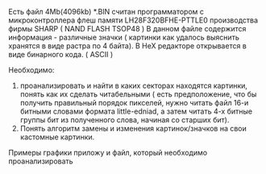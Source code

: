 Есть файл 4Mb(4096kb) *.BIN считан программатором с микроконтроллера флеш памяти LH28F320BFHE-PTTLE0 производства фирмы SHARP ( NAND FLASH TSOP48 )
В данном файле содержится информация - различные значки ( картинки как удалось выяснить хранятся в виде растра по 4 байта).
В HeX редакторе открывается в виде бинарного кода. ( ASCII )

Необходимо:
1. проанализировать и найти в каких секторах находятся картинки, понять как их сделать читабельными ( есть предположение, что бы получить правильный порядок пикселей, нужно читать файл 16-и битными словами формата little-edniad, а затем читать 4-х битные группы бит из полученного слова, начиная со старших бит).
2. Понять алгоритм замены и изменения картинок/значков на свои кастомные картинки.

Примеры графики приложу и файл, который необходимо проанализировать
